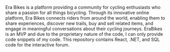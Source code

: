 Era Bikes is a platform providing a community for cycling enthusiasts who share a passion for all things bicycling. Through its innovative online platform, Era Bikes connects riders from around the world, enabling them to share experiences, discover new trails, buy and sell related items, and engage in meaningful conversations about their cycling journeys. EraBikes is an MVP and due to the proprietary nature of the code, I can only provide code snippets of my code. This repository contains React, .NET, and SQL code for the interactive forum.
